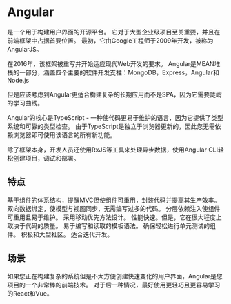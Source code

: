 # Angular

是一个用于构建用户界面的开源平台。
它对于大型企业级项目至关重要，并且在前端框架中占据首要位置。
最初，它由Google工程师于2009年开发，被称为AngularJS。

在2016年，该框架被重写并开始适应现代Web开发的要求。
Angular是MEAN堆栈的一部分，涵盖四个主要的软件开发支柱：MongoDB，Express，Angular和Node.js

但是应该考虑到Angular更适合构建复杂的长期应用而不是SPA，因为它需要陡峭的学习曲线。

Angular的核心是TypeScript - 一种使代码更易于维护的语言，因为它提供了类型系统和可靠的类型检查。
由于TypeScript是独立于浏览器更新的，因此您无需依赖浏览器即可使用该语言的所有新功能。

除了框架本身，开发人员还使用RxJS等工具来处理异步数据，使用Angular CLI轻松创建项目，调试和部署。

## 特点

基于组件的体系结构，提醒MVC但使组件可重用，封装代码并提高其生产效率。
双向数据绑定，使模型与视图同步，无需编写过多的代码。
分层依赖注入使组件可重用且易于维护。
采用移动优先方法设计。
性能快速。但是，它在很大程度上取决于代码的质量。
易于编写和读取的模板语法。
确保轻松进行单元测试的组件。
积极和大型社区。
适合迭代开发。

## 场景

如果您正在构建复杂的系统但是不太方便创建快速变化的用户界面，Angular是您项目的一个非常棒的前端技术。
对于后一种情况，最好使用更轻巧且更容易学习的React和Vue。